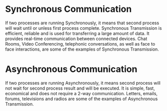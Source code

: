 # Synchronous Communication
If two processes are running Synchronously, it means that second process will wait until or unless first process complete.
Synchronous Transmission is efficient, reliable and is used for transferring a large amount of data. It provides real-time communication between connected devices. Chat Rooms, Video Conferencing, telephonic conversations, as well as face to face interactions, are some of the examples of Synchronous Transmission.

# Asynchronous Communication
If two processes are running Asynchronously, it means second process will not wait for second process result and will be executed.
It is simple, fast, economical and does not require a 2-way communication. Letters, emails, forums, televisions and radios are some of the examples of Asynchronous Transmission.
